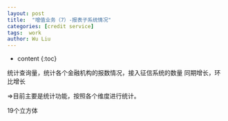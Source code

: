 ```yaml
---
layout: post
title:  "增值业务（7）-报表子系统情况"
categories: [credit service]
tags:  work
author: Wu Liu
---
```


* content
{:toc}





统计查询量，统计各个金融机构的报数情况，接入征信系统的数量
同期增长，环比增长

=>目前主要是统计功能，按照各个维度进行统计。

19个立方体
